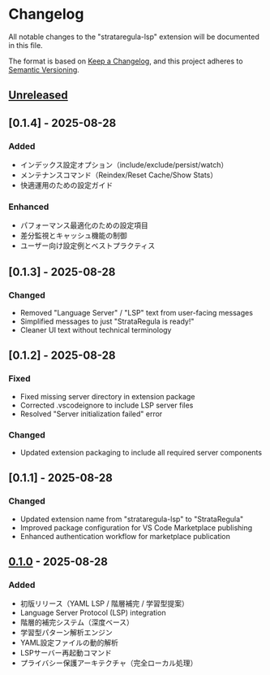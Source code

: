 # Changelog

All notable changes to the "strataregula-lsp" extension will be documented in this file.

The format is based on [Keep a Changelog](https://keepachangelog.com/en/1.0.0/),
and this project adheres to [Semantic Versioning](https://semver.org/spec/v2.0.0.html).

## [Unreleased]

## [0.1.4] - 2025-08-28

### Added
- インデックス設定オプション（include/exclude/persist/watch）
- メンテナンスコマンド（Reindex/Reset Cache/Show Stats）
- 快適運用のための設定ガイド

### Enhanced  
- パフォーマンス最適化のための設定項目
- 差分監視とキャッシュ機能の制御
- ユーザー向け設定例とベストプラクティス

## [0.1.3] - 2025-08-28

### Changed
- Removed "Language Server" / "LSP" text from user-facing messages
- Simplified messages to just "StrataRegula is ready!"
- Cleaner UI text without technical terminology

## [0.1.2] - 2025-08-28

### Fixed
- Fixed missing server directory in extension package
- Corrected .vscodeignore to include LSP server files
- Resolved "Server initialization failed" error

### Changed  
- Updated extension packaging to include all required server components

## [0.1.1] - 2025-08-28

### Changed
- Updated extension name from "strataregula-lsp" to "StrataRegula" 
- Improved package configuration for VS Code Marketplace publishing
- Enhanced authentication workflow for marketplace publication

## [0.1.0] - 2025-08-28

### Added
- 初版リリース（YAML LSP / 階層補完 / 学習型提案）
- Language Server Protocol (LSP) integration
- 階層的補完システム（深度ベース）
- 学習型パターン解析エンジン
- YAML設定ファイルの動的解析
- LSPサーバー再起動コマンド
- プライバシー保護アーキテクチャ（完全ローカル処理）

[Unreleased]: https://github.com/unizontech/strataregula-vscode/compare/v0.1.0...HEAD
[0.1.0]: https://github.com/unizontech/strataregula-vscode/releases/tag/v0.1.0
